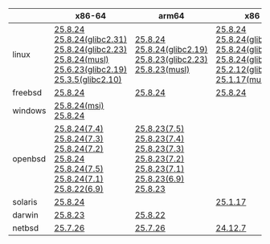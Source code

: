 ||x86-64|arm64|x86|ppc64le|armv7|armel|
| --- | --- | --- | --- | --- | --- | --- |
|linux|[25.8.24](https://github.com/roswell/sbcl_head/releases/download/25.8.24/sbcl-25.8.24-x86-64-linux-binary.tar.bz2)<br />[25.8.24(glibc2.31)](https://github.com/roswell/sbcl_head/releases/download/25.8.24/sbcl-25.8.24-x86-64-linux-glibc2.31-binary.tar.bz2)<br />[25.8.24(glibc2.23)](https://github.com/roswell/sbcl_head/releases/download/25.8.24/sbcl-25.8.24-x86-64-linux-glibc2.23-binary.tar.bz2)<br />[25.8.24(musl)](https://github.com/roswell/sbcl_head/releases/download/25.8.24/sbcl-25.8.24-x86-64-linux-musl-binary.tar.bz2)<br />[25.6.23(glibc2.19)](https://github.com/roswell/sbcl_head/releases/download/25.6.23/sbcl-25.6.23-x86-64-linux-glibc2.19-binary.tar.bz2)<br />[25.3.5(glibc2.10)](https://github.com/roswell/sbcl_head/releases/download/25.3.5/sbcl-25.3.5-x86-64-linux-glibc2.10-binary.tar.bz2)<br />|[25.8.24](https://github.com/roswell/sbcl_head/releases/download/25.8.24/sbcl-25.8.24-arm64-linux-binary.tar.bz2)<br />[25.8.24(glibc2.19)](https://github.com/roswell/sbcl_head/releases/download/25.8.24/sbcl-25.8.24-arm64-linux-glibc2.19-binary.tar.bz2)<br />[25.8.23(glibc2.23)](https://github.com/roswell/sbcl_head/releases/download/25.8.23/sbcl-25.8.23-arm64-linux-glibc2.23-binary.tar.bz2)<br />[25.8.23(musl)](https://github.com/roswell/sbcl_head/releases/download/25.8.23/sbcl-25.8.23-arm64-linux-musl-binary.tar.bz2)<br />|[25.8.24](https://github.com/roswell/sbcl_head/releases/download/25.8.24/sbcl-25.8.24-x86-linux-binary.tar.bz2)<br />[25.8.24(glibc2.31)](https://github.com/roswell/sbcl_head/releases/download/25.8.24/sbcl-25.8.24-x86-linux-glibc2.31-binary.tar.bz2)<br />[25.8.24(glibc2.23)](https://github.com/roswell/sbcl_head/releases/download/25.8.24/sbcl-25.8.24-x86-linux-glibc2.23-binary.tar.bz2)<br />[25.8.24(glibc2.19)](https://github.com/roswell/sbcl_head/releases/download/25.8.24/sbcl-25.8.24-x86-linux-glibc2.19-binary.tar.bz2)<br />[25.2.12(glibc2.10)](https://github.com/roswell/sbcl_head/releases/download/25.2.12/sbcl-25.2.12-x86-linux-glibc2.10-binary.tar.bz2)<br />[25.1.17(musl)](https://github.com/roswell/sbcl_head/releases/download/25.1.17/sbcl-25.1.17-x86-linux-musl-binary.tar.bz2)<br />|[25.8.24](https://github.com/roswell/sbcl_head/releases/download/25.8.24/sbcl-25.8.24-ppc64le-linux-binary.tar.bz2)<br />[25.8.24(glibc2.23)](https://github.com/roswell/sbcl_head/releases/download/25.8.24/sbcl-25.8.24-ppc64le-linux-glibc2.23-binary.tar.bz2)<br />[25.8.24(glibc2.19)](https://github.com/roswell/sbcl_head/releases/download/25.8.24/sbcl-25.8.24-ppc64le-linux-glibc2.19-binary.tar.bz2)<br />|[25.8.23](https://github.com/roswell/sbcl_head/releases/download/25.8.23/sbcl-25.8.23-armv7-linux-binary.tar.bz2)<br />|[25.1.17](https://github.com/roswell/sbcl_head/releases/download/25.1.17/sbcl-25.1.17-armel-linux-binary.tar.bz2)<br />|
|freebsd|[25.8.24](https://github.com/roswell/sbcl_head/releases/download/25.8.24/sbcl-25.8.24-x86-64-freebsd-binary.tar.bz2)<br />|[25.8.24](https://github.com/roswell/sbcl_head/releases/download/25.8.24/sbcl-25.8.24-arm64-freebsd-binary.tar.bz2)<br />|[25.8.24](https://github.com/roswell/sbcl_head/releases/download/25.8.24/sbcl-25.8.24-x86-freebsd-binary.tar.bz2)<br />||||
|windows|[25.8.24(msi)](https://github.com/roswell/sbcl_head/releases/download/25.8.24/sbcl-25.8.24-x86-64-windows-binary.msi)<br />[25.8.24](https://github.com/roswell/sbcl_head/releases/download/25.8.24/sbcl-25.8.24-x86-64-windows-binary.tar.bz2)<br />||||||
|openbsd|[25.8.24(7.4)](https://github.com/roswell/sbcl_head/releases/download/25.8.24/sbcl-25.8.24-x86-64-openbsd-7.4-binary.tar.bz2)<br />[25.8.24(7.3)](https://github.com/roswell/sbcl_head/releases/download/25.8.24/sbcl-25.8.24-x86-64-openbsd-7.3-binary.tar.bz2)<br />[25.8.24(7.2)](https://github.com/roswell/sbcl_head/releases/download/25.8.24/sbcl-25.8.24-x86-64-openbsd-7.2-binary.tar.bz2)<br />[25.8.24](https://github.com/roswell/sbcl_head/releases/download/25.8.24/sbcl-25.8.24-x86-64-openbsd-binary.tar.bz2)<br />[25.8.24(7.5)](https://github.com/roswell/sbcl_head/releases/download/25.8.24/sbcl-25.8.24-x86-64-openbsd-7.5-binary.tar.bz2)<br />[25.8.24(7.1)](https://github.com/roswell/sbcl_head/releases/download/25.8.24/sbcl-25.8.24-x86-64-openbsd-7.1-binary.tar.bz2)<br />[25.8.22(6.9)](https://github.com/roswell/sbcl_head/releases/download/25.8.22/sbcl-25.8.22-x86-64-openbsd-6.9-binary.tar.bz2)<br />|[25.8.23(7.5)](https://github.com/roswell/sbcl_head/releases/download/25.8.23/sbcl-25.8.23-arm64-openbsd-7.5-binary.tar.bz2)<br />[25.8.23(7.4)](https://github.com/roswell/sbcl_head/releases/download/25.8.23/sbcl-25.8.23-arm64-openbsd-7.4-binary.tar.bz2)<br />[25.8.23(7.3)](https://github.com/roswell/sbcl_head/releases/download/25.8.23/sbcl-25.8.23-arm64-openbsd-7.3-binary.tar.bz2)<br />[25.8.23(7.2)](https://github.com/roswell/sbcl_head/releases/download/25.8.23/sbcl-25.8.23-arm64-openbsd-7.2-binary.tar.bz2)<br />[25.8.23(7.1)](https://github.com/roswell/sbcl_head/releases/download/25.8.23/sbcl-25.8.23-arm64-openbsd-7.1-binary.tar.bz2)<br />[25.8.23(6.9)](https://github.com/roswell/sbcl_head/releases/download/25.8.23/sbcl-25.8.23-arm64-openbsd-6.9-binary.tar.bz2)<br />[25.8.23](https://github.com/roswell/sbcl_head/releases/download/25.8.23/sbcl-25.8.23-arm64-openbsd-binary.tar.bz2)<br />|||||
|solaris|[25.8.24](https://github.com/roswell/sbcl_head/releases/download/25.8.24/sbcl-25.8.24-x86-64-solaris-binary.tar.bz2)<br />||[25.1.17](https://github.com/roswell/sbcl_head/releases/download/25.1.17/sbcl-25.1.17-x86-solaris-binary.tar.bz2)<br />||||
|darwin|[25.8.23](https://github.com/roswell/sbcl_head/releases/download/25.8.23/sbcl-25.8.23-x86-64-darwin-binary.tar.bz2)<br />|[25.8.22](https://github.com/roswell/sbcl_head/releases/download/25.8.22/sbcl-25.8.22-arm64-darwin-binary.tar.bz2)<br />|||||
|netbsd|[25.7.26](https://github.com/roswell/sbcl_head/releases/download/25.7.26/sbcl-25.7.26-x86-64-netbsd-binary.tar.bz2)<br />|[25.7.26](https://github.com/roswell/sbcl_head/releases/download/25.7.26/sbcl-25.7.26-arm64-netbsd-binary.tar.bz2)<br />|[24.12.7](https://github.com/roswell/sbcl_head/releases/download/24.12.7/sbcl-24.12.7-x86-netbsd-binary.tar.bz2)<br />||||
